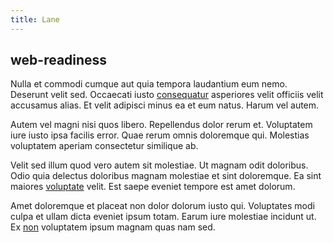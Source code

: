 ```yaml
---
title: Lane
---
```


## web-readiness

Nulla et commodi cumque aut quia tempora laudantium eum nemo. Deserunt velit sed. Occaecati iusto [consequatur](/dolore/odio/neque/libero/grey.md) asperiores velit officiis velit accusamus alias. Et velit adipisci minus ea et eum natus. Harum vel autem.

Autem vel magni nisi quos libero. Repellendus dolor rerum et. Voluptatem iure iusto ipsa facilis error. Quae rerum omnis doloremque qui. Molestias voluptatem aperiam consectetur similique ab.

Velit sed illum quod vero autem sit molestiae. Ut magnam odit doloribus. Odio quia delectus doloribus magnam molestiae et sint doloremque. Ea sint maiores [voluptate](/eos/est/ut/versatile_sports.md) velit. Est saepe eveniet tempore est amet dolorum.

Amet doloremque et placeat non dolor dolorum iusto qui. Voluptates modi culpa et ullam dicta eveniet ipsum totam. Earum iure molestiae incidunt ut. Ex [non](/facere/temporibus/adipisci/molestias/ftp.md) voluptatem ipsum magnam quas nam sed.
